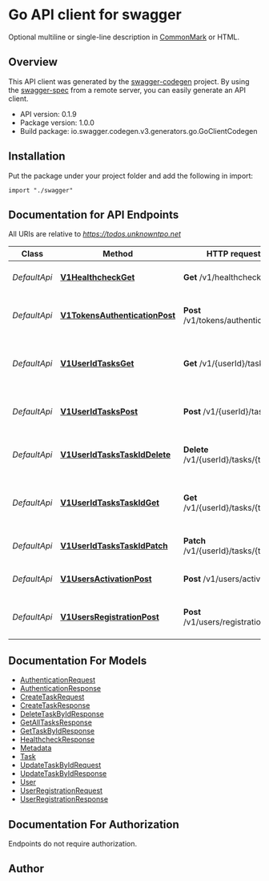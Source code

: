 # Go API client for swagger

Optional multiline or single-line description in [CommonMark](http://commonmark.org/help/) or HTML.

## Overview
This API client was generated by the [swagger-codegen](https://github.com/swagger-api/swagger-codegen) project.  By using the [swagger-spec](https://github.com/swagger-api/swagger-spec) from a remote server, you can easily generate an API client.

- API version: 0.1.9
- Package version: 1.0.0
- Build package: io.swagger.codegen.v3.generators.go.GoClientCodegen

## Installation
Put the package under your project folder and add the following in import:
```golang
import "./swagger"
```

## Documentation for API Endpoints

All URIs are relative to *https://todos.unknowntpo.net*

Class | Method | HTTP request | Description
------------ | ------------- | ------------- | -------------
*DefaultApi* | [**V1HealthcheckGet**](docs/DefaultApi.md#v1healthcheckget) | **Get** /v1/healthcheck | Returns status of service.
*DefaultApi* | [**V1TokensAuthenticationPost**](docs/DefaultApi.md#v1tokensauthenticationpost) | **Post** /v1/tokens/authentication | Authenticate the user based on given token.
*DefaultApi* | [**V1UserIdTasksGet**](docs/DefaultApi.md#v1useridtasksget) | **Get** /v1/{userId}/tasks | Returns all tasks for user identified by userId.
*DefaultApi* | [**V1UserIdTasksPost**](docs/DefaultApi.md#v1useridtaskspost) | **Post** /v1/{userId}/tasks | Create a new task for user &#x27;user_id&#x27;
*DefaultApi* | [**V1UserIdTasksTaskIdDelete**](docs/DefaultApi.md#v1useridtaskstaskiddelete) | **Delete** /v1/{userId}/tasks/{taskId} | Delete task by id for specific user.
*DefaultApi* | [**V1UserIdTasksTaskIdGet**](docs/DefaultApi.md#v1useridtaskstaskidget) | **Get** /v1/{userId}/tasks/{taskId} | Returns all tasks for user identified by userId.
*DefaultApi* | [**V1UserIdTasksTaskIdPatch**](docs/DefaultApi.md#v1useridtaskstaskidpatch) | **Patch** /v1/{userId}/tasks/{taskId} | Update task for specific user.
*DefaultApi* | [**V1UsersActivationPost**](docs/DefaultApi.md#v1usersactivationpost) | **Post** /v1/users/activation | Activate the user by the given token.
*DefaultApi* | [**V1UsersRegistrationPost**](docs/DefaultApi.md#v1usersregistrationpost) | **Post** /v1/users/registration | Register user based on given information.

## Documentation For Models

 - [AuthenticationRequest](docs/AuthenticationRequest.md)
 - [AuthenticationResponse](docs/AuthenticationResponse.md)
 - [CreateTaskRequest](docs/CreateTaskRequest.md)
 - [CreateTaskResponse](docs/CreateTaskResponse.md)
 - [DeleteTaskByIdResponse](docs/DeleteTaskByIdResponse.md)
 - [GetAllTasksResponse](docs/GetAllTasksResponse.md)
 - [GetTaskByIdResponse](docs/GetTaskByIdResponse.md)
 - [HealthcheckResponse](docs/HealthcheckResponse.md)
 - [Metadata](docs/Metadata.md)
 - [Task](docs/Task.md)
 - [UpdateTaskByIdRequest](docs/UpdateTaskByIdRequest.md)
 - [UpdateTaskByIdResponse](docs/UpdateTaskByIdResponse.md)
 - [User](docs/User.md)
 - [UserRegistrationRequest](docs/UserRegistrationRequest.md)
 - [UserRegistrationResponse](docs/UserRegistrationResponse.md)

## Documentation For Authorization
 Endpoints do not require authorization.


## Author


